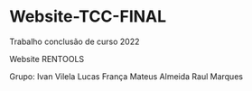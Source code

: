 # Website-TCC-FINAL
Trabalho conclusão de curso 2022

Website RENTOOLS 

Grupo:
Ivan Vilela
Lucas França
Mateus Almeida
Raul Marques
